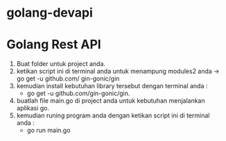 # golang-devapi
Golang Rest API
=================
1. Buat folder untuk project anda.
2. ketikan script ini di terminal anda untuk menampung modules2 anda -> go get -u github.com/    gin-gonic/gin 
3. kemudian install kebutuhan library tersebut dengan terminal anda :
   - go get -u github.com/gin-gonic/gin.
4. buatlah file main.go di project anda untuk kebutuhan menjalankan aplikasi go.
5. kemudian runing program anda dengan ketikan script ini di terminal anda :
   - go run main.go    

